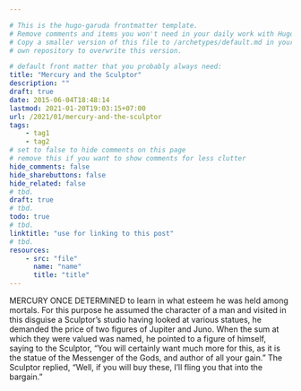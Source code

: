 ```yaml
---

# This is the hugo-garuda frontmatter template.
# Remove comments and items you won't need in your daily work with Hugo.
# Copy a smaller version of this file to /archetypes/default.md in your
# own repository to overwrite this version.

# default front matter that you probably always need:
title: "Mercury and the Sculptor"
description: ""
draft: true
date: 2015-06-04T18:48:14
lastmod: 2021-01-20T19:03:15+07:00
url: /2021/01/mercury-and-the-sculptor
tags:
    - tag1
    - tag2
# set to false to hide comments on this page
# remove this if you want to show comments for less clutter
hide_comments: false
hide_sharebuttons: false
hide_related: false
# tbd.
draft: true
# tbd.
todo: true
# tbd.
linktitle: "use for linking to this post"
# tbd.
resources:
    - src: "file"
      name: "name"
      title: "title"
---
```

MERCURY ONCE DETERMINED to learn in what esteem he was held among mortals. For this purpose he assumed the character of a man and visited in this disguise a Sculptor’s studio having looked at various statues, he demanded the price of two figures of Jupiter and Juno. When the sum at which they were valued was named, he pointed to a figure of himself, saying to the Sculptor, “You will certainly want much more for this, as it is the statue of the Messenger of the Gods, and author of all your gain.” The Sculptor replied, “Well, if you will buy these, I’ll fling you that into the bargain.”
